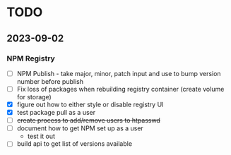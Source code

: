 # TODO

## 2023-09-02

### NPM Registry
- [ ] NPM Publish - take major, minor, patch input and use to bump version number before publish
- [ ] Fix loss of packages when rebuilding registry container (create volume for storage)
- [x] figure out how to either style or disable registry UI
- [x] test package pull as a user
- [ ] ~~create process to add/remove users to htpasswd~~
- [ ] document how to get NPM set up as a user
    - test it out
- [ ] build api to get list of versions available